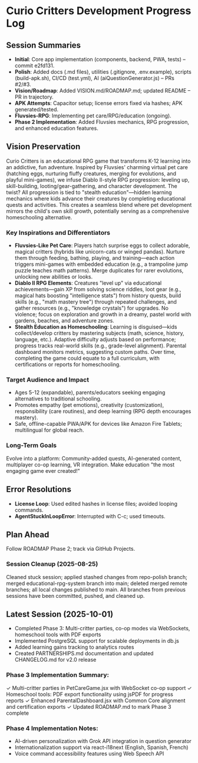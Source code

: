 



# Curio Critters Development Progress Log

## Session Summaries
- **Initial**: Core app implementation (components, backend, PWA, tests) – commit e2fd131.
- **Polish**: Added docs (.md files), utilities (.gitignore, .env.example), scripts (build-apk.sh), CI/CD (test.yml), AI (aiQuestionGenerator.js) – PRs #2/#3.
- **Vision/Roadmap**: Added VISION.md/ROADMAP.md; updated README – PR in trajectory.
- **APK Attempts**: Capacitor setup; license errors fixed via hashes; APK generated/tested.
- **Fluvsies-RPG**: Implementing pet care/RPG/education (ongoing).
- **Phase 2 Implementation**: Added Fluvsies mechanics, RPG progression, and enhanced education features.

## Vision Preservation
Curio Critters is an educational RPG game that transforms K-12 learning into an addictive, fun adventure. Inspired by Fluvsies' charming virtual pet care (hatching eggs, nurturing fluffy creatures, merging for evolutions, and playful mini-games), we infuse Diablo II-style RPG progression: leveling up, skill-building, looting/gear-gathering, and character development. The twist? All progression is tied to "stealth education"—hidden learning mechanics where kids advance their creatures by completing educational quests and activities. This creates a seamless blend where pet development mirrors the child's own skill growth, potentially serving as a comprehensive homeschooling alternative.

### Key Inspirations and Differentiators
- **Fluvsies-Like Pet Care**: Players hatch surprise eggs to collect adorable, magical critters (hybrids like unicorn-cats or winged pandas). Nurture them through feeding, bathing, playing, and training—each action triggers mini-games with embedded education (e.g., a trampoline jump puzzle teaches math patterns). Merge duplicates for rarer evolutions, unlocking new abilities or looks.
- **Diablo II RPG Elements**: Creatures "level up" via educational achievements—gain XP from solving science riddles, loot gear (e.g., magical hats boosting "intelligence stats") from history quests, build skills (e.g., "math mastery tree") through repeated challenges, and gather resources (e.g., "knowledge crystals") for upgrades. No violence; focus on exploration and growth in a dreamy, pastel world with gardens, beaches, and adventure zones.
- **Stealth Education as Homeschooling**: Learning is disguised—kids collect/develop critters by mastering subjects (math, science, history, language, etc.). Adaptive difficulty adjusts based on performance; progress tracks real-world skills (e.g., grade-level alignment). Parental dashboard monitors metrics, suggesting custom paths. Over time, completing the game could equate to a full curriculum, with certifications or reports for homeschooling.

### Target Audience and Impact
- Ages 5-12 (expandable), parents/educators seeking engaging alternatives to traditional schooling.
- Promotes empathy (pet emotions), creativity (customization), responsibility (care routines), and deep learning (RPG depth encourages mastery).
- Safe, offline-capable PWA/APK for devices like Amazon Fire Tablets; multilingual for global reach.

### Long-Term Goals
Evolve into a platform: Community-added quests, AI-generated content, multiplayer co-op learning, VR integration. Make education "the most engaging game ever created!"

## Error Resolutions
- **License Loop**: Used edited hashes in license files; avoided looping commands.
- **AgentStuckInLoopError**: Interrupted with C-c; used timeouts.

## Plan Ahead
Follow ROADMAP Phase 2; track via GitHub Projects.

### Session Cleanup (2025-08-25)
Cleaned stuck session; applied stashed changes from repo-polish branch; merged educational-rpg-system branch into main; deleted merged remote branches; all local changes published to main. All branches from previous sessions have been committed, pushed, and cleaned up.

## Latest Session (2025-10-01)
- Completed Phase 3: Multi-critter parties, co-op modes via WebSockets, homeschool tools with PDF exports
- Implemented PostgreSQL support for scalable deployments in db.js
- Added learning gains tracking to analytics routes
- Created PARTNERSHIPS.md documentation and updated CHANGELOG.md for v2.0 release

### Phase 3 Implementation Summary:
✓ Multi-critter parties in PetCareGame.jsx with WebSocket co-op support
✓ Homeschool tools: PDF export functionality using jsPDF for progress reports
✓ Enhanced ParentalDashboard.jsx with Common Core alignment and certification exports
✓ Updated ROADMAP.md to mark Phase 3 complete

### Phase 4 Implementation Notes:
- AI-driven personalization with Grok API integration in question generator
- Internationalization support via react-i18next (English, Spanish, French)
- Voice command accessibility features using Web Speech API


